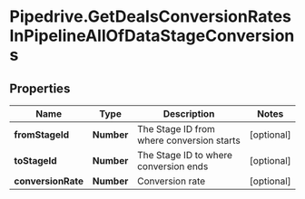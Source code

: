 # Pipedrive.GetDealsConversionRatesInPipelineAllOfDataStageConversions

## Properties

Name | Type | Description | Notes
------------ | ------------- | ------------- | -------------
**fromStageId** | **Number** | The Stage ID from where conversion starts | [optional] 
**toStageId** | **Number** | The Stage ID to where conversion ends | [optional] 
**conversionRate** | **Number** | Conversion rate | [optional] 


